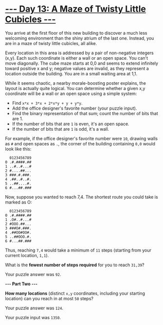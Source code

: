 # [--- Day 13: A Maze of Twisty Little Cubicles ---](http://adventofcode.com/2016/day/13)

You arrive at the first floor of this new building to discover a much less welcoming environment than the shiny atrium of the last one. Instead, you are in a maze of twisty little cubicles, all alike.

Every location in this area is addressed by a pair of non-negative integers (x,y). Each such coordinate is either a wall or an open space. You can't move diagonally. The cube maze starts at 0,0 and seems to extend infinitely toward positive x and y; negative values are invalid, as they represent a location outside the building. You are in a small waiting area at 1,1.

While it seems chaotic, a nearby morale-boosting poster explains, the layout is actually quite logical. You can determine whether a given x,y coordinate will be a wall or an open space using a simple system:

- Find ``x*x + 3*x + 2*x*y + y + y*y``.
- Add the office designer's favorite number (your puzzle input).
- Find the binary representation of that sum; count the number of bits that are 1.
- If the number of bits that are ``1`` is even, it's an open space.
- If the number of bits that are ``1`` is odd, it's a wall.  

For example, if the office designer's favorite number were ``10``, drawing walls as ``#`` and open spaces as ``.``, the corner of the building containing ``0,0`` would look like this:
```
  0123456789    
0 .#.####.##    
1 ..#..#...#  
2 #....##...  
3 ###.#.###.  
4 .##..#..#.  
5 ..##....#.  
6 #...##.###  
```
Now, suppose you wanted to reach 7,4. The shortest route you could take is marked as O:
```
  0123456789  
0 .#.####.##  
1 .O#..#...#  
2 #OOO.##...  
3 ###O#.###.  
4 .##OO#OO#.  
5 ..##OOO.#.  
6 #...##.###  
```
Thus, reaching ``7,4`` would take a minimum of ``11`` steps (starting from your current location, ``1,1``).

What is the **fewest number of steps required** for you to reach ``31,39``?

Your puzzle answer was ``92``.

**--- Part Two ---**

**How many locations** (distinct ``x,y`` coordinates, including your starting location) can you reach in at most ``50`` steps?

Your puzzle answer was ``124``.

Your puzzle input was ``1350``.
